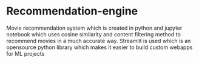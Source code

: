 # Recommendation-engine
Movie recommendation system which is created in python and jupyter notebook which uses cosine similarity and content filtering method to recommend movies in a much accurate way. Streamlit is used which is an opensource python library which makes it easier to build custom webapps for ML projects
